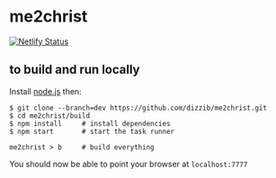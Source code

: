 # me2christ

[![Netlify Status](https://api.netlify.com/api/v1/badges/3c8bc31c-b852-4a98-a3a6-513855a191d9/deploy-status)](https://app.netlify.com/sites/tree-of-life-238738/deploys)

## to build and run locally

Install [node.js][nodejs] then:

    $ git clone --branch=dev https://github.com/dizzib/me2christ.git
    $ cd me2christ/build
    $ npm install     # install dependencies
    $ npm start       # start the task runner

    me2christ > b     # build everything

You should now be able to point your browser at `localhost:7777`

[nodejs]: http://nodejs.org/download/
